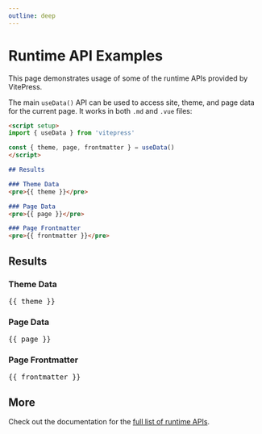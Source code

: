```yaml
---
outline: deep
---
```


# Runtime API Examples

This page demonstrates usage of some of the runtime APIs provided by VitePress.

The main `useData()` API can be used to access site, theme, and page data for the current page. It works in both `.md` and `.vue` files:

```md
<script setup>
import { useData } from 'vitepress'

const { theme, page, frontmatter } = useData()
</script>

## Results

### Theme Data
<pre>{{ theme }}</pre>

### Page Data
<pre>{{ page }}</pre>

### Page Frontmatter
<pre>{{ frontmatter }}</pre>
```

<script setup>
import { useData } from 'vitepress'

const { site, theme, page, frontmatter } = useData()
</script>

## Results

### Theme Data
<div class="language-json">
  <pre>{{ theme }}</pre>  
</div>


### Page Data
<div class="language-json">
  <pre>{{ page }}</pre>  
</div>

### Page Frontmatter
<div class="language-json">
  <pre>{{ frontmatter }}</pre>  
</div>

## More

Check out the documentation for the [full list of runtime APIs](https://vitepress.dev/reference/runtime-api#usedata).

